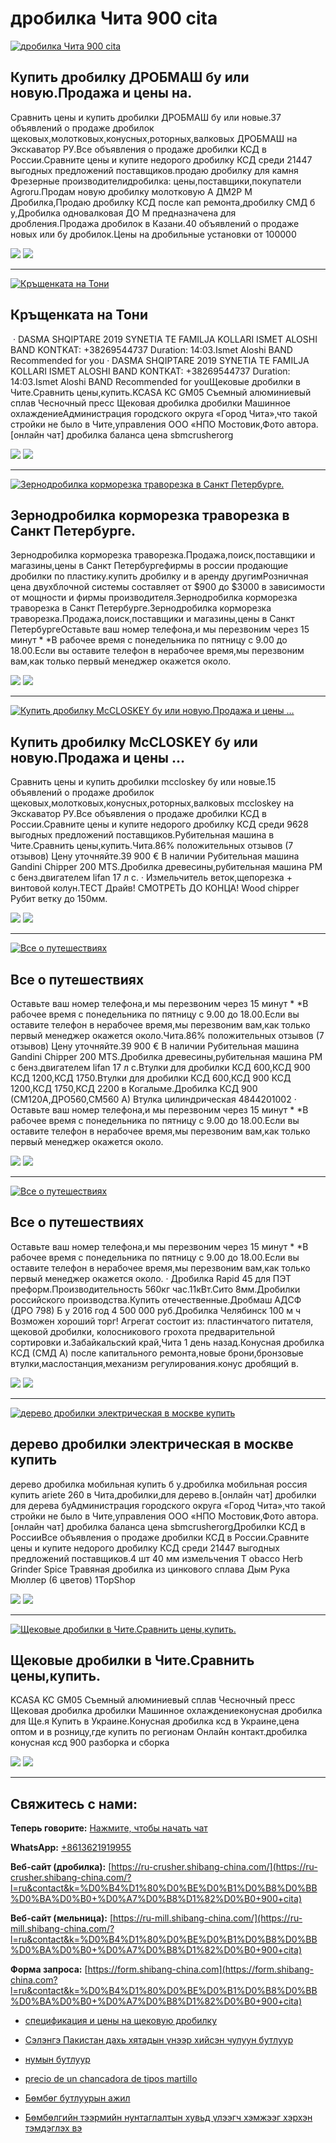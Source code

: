 # дробилка Чита 900 cita

<a href="https://swt.shibang-china.com/?l=ru&img&k=%D0%B4%D1%80%D0%BE%D0%B1%D0%B8%D0%BB%D0%BA%D0%B0+%D0%A7%D0%B8%D1%82%D0%B0+900+cita" target="_blank">![дробилка Чита 900 cita](http://static.shibang-china.com/all-800x300/689.jpg)</a>

## Купить дробилку ДРОБМАШ бу или новую.Продажа и цены на.
Сравнить цены и купить дробилки ДРОБМАШ бу или новые.37 объявлений о продаже дробилок щековых,молотковых,конусных,роторных,валковых ДРОБМАШ на Экскаватор РУ.Все объявления о продаже дробилки КСД в России.Сравните цены и купите недорого дробилку КСД среди 21447 выгодных предложений поставщиков.продаю дробилку для камня Фрезерные производителидробилка: цены,поставщики,покупатели Agroru.Продам новую дробилку молотковую А ДМ2Р М Дробилка,Продаю дробилку КСД после кап ремонта,дробилку СМД б у,Дробилка одновалковая ДО М предназначена для дробления.Продажа дробилок в Казани.40 объявлений о продаже новых или бу дробилок.Цены на дробильные установки от 100000


<a href="https://whatsapp.shibangsoft.com/WhatsApp.php" target="_blank" title="WhatsApp">![](http://static.shibang-china.com/icon/whatsapp.png)</a> <a href="https://swt.shibang-china.com/?l=ru&icon&k=%D0%B4%D1%80%D0%BE%D0%B1%D0%B8%D0%BB%D0%BA%D0%B0+%D0%A7%D0%B8%D1%82%D0%B0+900+cita" target="_blank">![](http://static.shibang-china.com/icon/chat-ru.png)</a>

---

<a href="https://swt.shibang-china.com/?l=ru&img&k=%D0%B4%D1%80%D0%BE%D0%B1%D0%B8%D0%BB%D0%BA%D0%B0+%D0%A7%D0%B8%D1%82%D0%B0+900+cita" target="_blank">![Кръщенката на Тони](http://static.shibang-china.com/all-800x300/1395.jpg)</a>

## Кръщенката на Тони
&nbsp;&#0183;&#32;DASMA SHQIPTARE 2019 SYNETIA TE FAMILJA KOLLARI ISMET ALOSHI BAND KONTKAT: +38269544737 Duration: 14:03.Ismet Aloshi BAND Recommended for you&nbsp;&#0183;&#32;DASMA SHQIPTARE 2019 SYNETIA TE FAMILJA KOLLARI ISMET ALOSHI BAND KONTKAT: +38269544737 Duration: 14:03.Ismet Aloshi BAND Recommended for youЩековые дробилки в Чите.Сравнить цены,купить.KCASA KC GM05 Съемный алюминиевый сплав Чесночный пресс Щековая дробилка дробилки Машинное охлаждениеАдминистрация городского округа &#171;Город Чита&#187;,что такой стройки не было в Чите,управления ООО &#171;НПО Мостовик,Фото автора.[онлайн чат] дробилка баланса цена sbmcrusherorg


<a href="https://whatsapp.shibangsoft.com/WhatsApp.php" target="_blank" title="WhatsApp">![](http://static.shibang-china.com/icon/whatsapp.png)</a> <a href="https://swt.shibang-china.com/?l=ru&icon&k=%D0%B4%D1%80%D0%BE%D0%B1%D0%B8%D0%BB%D0%BA%D0%B0+%D0%A7%D0%B8%D1%82%D0%B0+900+cita" target="_blank">![](http://static.shibang-china.com/icon/chat-ru.png)</a>

---

<a href="https://swt.shibang-china.com/?l=ru&img&k=%D0%B4%D1%80%D0%BE%D0%B1%D0%B8%D0%BB%D0%BA%D0%B0+%D0%A7%D0%B8%D1%82%D0%B0+900+cita" target="_blank">![Зернодробилка корморезка траворезка в Санкт Петербурге.](http://static.shibang-china.com/all-800x300/1348.jpg)</a>

## Зернодробилка корморезка траворезка в Санкт Петербурге.
Зернодробилка корморезка траворезка.Продажа,поиск,поставщики и магазины,цены в Санкт Петербургефирмы в россии продающие дробилки по пластику.купить дробилку и в аренду другимРозничная цена двухблочной системы составляет от $900 до $3000 в зависимости от мощности и фирмы производителя.Зернодробилка корморезка траворезка в Санкт Петербурге.Зернодробилка корморезка траворезка.Продажа,поиск,поставщики и магазины,цены в Санкт ПетербургеОставьте ваш номер телефона,и мы перезвоним через 15 минут * *В рабочее время c понедельника по пятницу с 9.00 до 18.00.Если вы оставите телефон в нерабочее время,мы перезвоним вам,как только первый менеджер окажется около.


<a href="https://whatsapp.shibangsoft.com/WhatsApp.php" target="_blank" title="WhatsApp">![](http://static.shibang-china.com/icon/whatsapp.png)</a> <a href="https://swt.shibang-china.com/?l=ru&icon&k=%D0%B4%D1%80%D0%BE%D0%B1%D0%B8%D0%BB%D0%BA%D0%B0+%D0%A7%D0%B8%D1%82%D0%B0+900+cita" target="_blank">![](http://static.shibang-china.com/icon/chat-ru.png)</a>

---

<a href="https://swt.shibang-china.com/?l=ru&img&k=%D0%B4%D1%80%D0%BE%D0%B1%D0%B8%D0%BB%D0%BA%D0%B0+%D0%A7%D0%B8%D1%82%D0%B0+900+cita" target="_blank">![Купить дробилку McCLOSKEY бу или новую.Продажа и цены …](http://static.shibang-china.com/all-800x300/1074.jpg)</a>

## Купить дробилку McCLOSKEY бу или новую.Продажа и цены …
Сравнить цены и купить дробилки mccloskey бу или новые.15 объявлений о продаже дробилок щековых,молотковых,конусных,роторных,валковых mccloskey на Экскаватор РУ.Все объявления о продаже дробилки КСД в России.Сравните цены и купите недорого дробилку КСД среди 9628 выгодных предложений поставщиков.Рубительная машина в Чите.Сравнить цены,купить.Чита.86% положительных отзывов (7 отзывов) Цену уточняйте.39 900 € В наличии Рубительная машина Gandini Chipper 200 MTS.Дробилка древесины,рубительная машина РМ с бенз.двигателем lifan 17 л с.&nbsp;&#0183;&#32;Измельчитель веток,щепорезка + винтовой колун.ТЕСТ Драйв! СМОТРЕТЬ ДО КОНЦА! Wood chipper Рубит ветку до 150мм.


<a href="https://whatsapp.shibangsoft.com/WhatsApp.php" target="_blank" title="WhatsApp">![](http://static.shibang-china.com/icon/whatsapp.png)</a> <a href="https://swt.shibang-china.com/?l=ru&icon&k=%D0%B4%D1%80%D0%BE%D0%B1%D0%B8%D0%BB%D0%BA%D0%B0+%D0%A7%D0%B8%D1%82%D0%B0+900+cita" target="_blank">![](http://static.shibang-china.com/icon/chat-ru.png)</a>

---

<a href="https://swt.shibang-china.com/?l=ru&img&k=%D0%B4%D1%80%D0%BE%D0%B1%D0%B8%D0%BB%D0%BA%D0%B0+%D0%A7%D0%B8%D1%82%D0%B0+900+cita" target="_blank">![Все о путешествиях](http://static.shibang-china.com/all-800x300/360.jpg)</a>

## Все о путешествиях
Оставьте ваш номер телефона,и мы перезвоним через 15 минут * *В рабочее время c понедельника по пятницу с 9.00 до 18.00.Если вы оставите телефон в нерабочее время,мы перезвоним вам,как только первый менеджер окажется около.Чита.86% положительных отзывов (7 отзывов) Цену уточняйте.39 900 € В наличии Рубительная машина Gandini Chipper 200 MTS.Дробилка древесины,рубительная машина РМ с бенз.двигателем lifan 17 л с.Втулки для дробилки КСД 600,КСД 900 КСД 1200,КСД 1750.Втулки для дробилки КСД 600,КСД 900 КСД 1200,КСД 1750,КСД 2200 в Когалыме.Дробилка КСД 900 (СМ120А,ДРО560,СМ560 А) Втулка цилиндрическая 4844201002&nbsp;&#0183;&#32;Оставьте ваш номер телефона,и мы перезвоним через 15 минут * *В рабочее время c понедельника по пятницу с 9.00 до 18.00.Если вы оставите телефон в нерабочее время,мы перезвоним вам,как только первый менеджер окажется около.


<a href="https://whatsapp.shibangsoft.com/WhatsApp.php" target="_blank" title="WhatsApp">![](http://static.shibang-china.com/icon/whatsapp.png)</a> <a href="https://swt.shibang-china.com/?l=ru&icon&k=%D0%B4%D1%80%D0%BE%D0%B1%D0%B8%D0%BB%D0%BA%D0%B0+%D0%A7%D0%B8%D1%82%D0%B0+900+cita" target="_blank">![](http://static.shibang-china.com/icon/chat-ru.png)</a>

---

<a href="https://swt.shibang-china.com/?l=ru&img&k=%D0%B4%D1%80%D0%BE%D0%B1%D0%B8%D0%BB%D0%BA%D0%B0+%D0%A7%D0%B8%D1%82%D0%B0+900+cita" target="_blank">![Все о путешествиях](http://static.shibang-china.com/all-800x300/1048.jpg)</a>

## Все о путешествиях
Оставьте ваш номер телефона,и мы перезвоним через 15 минут * *В рабочее время c понедельника по пятницу с 9.00 до 18.00.Если вы оставите телефон в нерабочее время,мы перезвоним вам,как только первый менеджер окажется около.&nbsp;&#0183;&#32;Дробилка Rapid 45 для ПЭТ преформ.Производительность 560кг час.11кВт.Сито 8мм.Дробилки российского производства.Купить отечественные.Дробмаш АДСФ (ДРО 798) Б у 2016 год 4 500 000 руб.Дробилка Челябинск 100 м ч Возможен хороший торг! Агрегат состоит из: пластинчатого питателя, щековой дробилки, колосникового грохота предварительной сортировки и.Забайкальский край,Чита 1 день назад.Конусная дробилка КСД (СМД А) после капитального ремонта,новые брони,бронзовые втулки,маслостанция,механизм регулирования.конус дробящий в.


<a href="https://whatsapp.shibangsoft.com/WhatsApp.php" target="_blank" title="WhatsApp">![](http://static.shibang-china.com/icon/whatsapp.png)</a> <a href="https://swt.shibang-china.com/?l=ru&icon&k=%D0%B4%D1%80%D0%BE%D0%B1%D0%B8%D0%BB%D0%BA%D0%B0+%D0%A7%D0%B8%D1%82%D0%B0+900+cita" target="_blank">![](http://static.shibang-china.com/icon/chat-ru.png)</a>

---

<a href="https://swt.shibang-china.com/?l=ru&img&k=%D0%B4%D1%80%D0%BE%D0%B1%D0%B8%D0%BB%D0%BA%D0%B0+%D0%A7%D0%B8%D1%82%D0%B0+900+cita" target="_blank">![дерево дробилки электрическая в москве купить](http://static.shibang-china.com/all-800x300/888.jpg)</a>

## дерево дробилки электрическая в москве купить
дерево дробилка мобильная купить б у.дробилка мобильная россия купить ariete 260 в Чита,дробилки,для дерево в.[онлайн чат] дробилки для дерева буАдминистрация городского округа &#171;Город Чита&#187;,что такой стройки не было в Чите,управления ООО &#171;НПО Мостовик,Фото автора.[онлайн чат] дробилка баланса цена sbmcrusherorgДробилки КСД в РоссииВсе объявления о продаже дробилки КСД в России.Сравните цены и купите недорого дробилку КСД среди 21447 выгодных предложений поставщиков.4 шт 40 мм измельчения T obacco Herb Grinder Spice Травяная дробилка из цинкового сплава Дым Рука Мюллер (6 цветов) 1TopShop


<a href="https://whatsapp.shibangsoft.com/WhatsApp.php" target="_blank" title="WhatsApp">![](http://static.shibang-china.com/icon/whatsapp.png)</a> <a href="https://swt.shibang-china.com/?l=ru&icon&k=%D0%B4%D1%80%D0%BE%D0%B1%D0%B8%D0%BB%D0%BA%D0%B0+%D0%A7%D0%B8%D1%82%D0%B0+900+cita" target="_blank">![](http://static.shibang-china.com/icon/chat-ru.png)</a>

---

<a href="https://swt.shibang-china.com/?l=ru&img&k=%D0%B4%D1%80%D0%BE%D0%B1%D0%B8%D0%BB%D0%BA%D0%B0+%D0%A7%D0%B8%D1%82%D0%B0+900+cita" target="_blank">![Щековые дробилки в Чите.Сравнить цены,купить.](http://static.shibang-china.com/all-800x300/165.jpg)</a>

## Щековые дробилки в Чите.Сравнить цены,купить.
KCASA KC GM05 Съемный алюминиевый сплав Чесночный пресс Щековая дробилка дробилки Машинное охлаждениеконусная дробилка для Ще.я Купить в Украине.Конусная дробилка ксд в Украине,цена оптом и в розницу,где купить по регионам Онлайн контакт.дробилка конусная ксд 900 разборка и сборка

<a href="https://whatsapp.shibangsoft.com/WhatsApp.php" target="_blank" title="WhatsApp">![](http://static.shibang-china.com/icon/whatsapp.png)</a> <a href="https://swt.shibang-china.com/?l=ru&icon&k=%D0%B4%D1%80%D0%BE%D0%B1%D0%B8%D0%BB%D0%BA%D0%B0+%D0%A7%D0%B8%D1%82%D0%B0+900+cita" target="_blank">![](http://static.shibang-china.com/icon/chat-ru.png)</a>

---
## Свяжитесь с нами:

**Теперь говорите:** [Нажмите, чтобы начать чат](https://swt.shibang-china.com?l=ru&contact&k=%D0%B4%D1%80%D0%BE%D0%B1%D0%B8%D0%BB%D0%BA%D0%B0+%D0%A7%D0%B8%D1%82%D0%B0+900+cita)

**WhatsApp:**  [+8613621919955](https://whatsapp.shibangsoft.com/WhatsApp.php)

**Веб-сайт (дробилка):** [https://ru-crusher.shibang-china.com/](https://ru-crusher.shibang-china.com/?l=ru&contact&k=%D0%B4%D1%80%D0%BE%D0%B1%D0%B8%D0%BB%D0%BA%D0%B0+%D0%A7%D0%B8%D1%82%D0%B0+900+cita)

**Веб-сайт (мельница):** [https://ru-mill.shibang-china.com/](https://ru-mill.shibang-china.com/?l=ru&contact&k=%D0%B4%D1%80%D0%BE%D0%B1%D0%B8%D0%BB%D0%BA%D0%B0+%D0%A7%D0%B8%D1%82%D0%B0+900+cita)

**Форма запроса:** [https://form.shibang-china.com](https://form.shibang-china.com?l=ru&contact&k=%D0%B4%D1%80%D0%BE%D0%B1%D0%B8%D0%BB%D0%BA%D0%B0+%D0%A7%D0%B8%D1%82%D0%B0+900+cita)

* [спецификация и цены на щековую дробилку](../126/%D1%81%D0%BF%D0%B5%D1%86%D0%B8%D1%84%D0%B8%D0%BA%D0%B0%D1%86%D0%B8%D1%8F%20%D0%B8%20%D1%86%D0%B5%D0%BD%D1%8B%20%D0%BD%D0%B0%20%D1%89%D0%B5%D0%BA%D0%BE%D0%B2%D1%83%D1%8E%20%D0%B4%D1%80%D0%BE%D0%B1%D0%B8%D0%BB%D0%BA%D1%83.md)

* [Сэлэнгэ Пакистан дахь хятадын үнээр хийсэн чулуун бутлуур](../127/%D0%A1%D1%8D%D0%BB%D1%8D%D0%BD%D0%B3%D1%8D%20%D0%9F%D0%B0%D0%BA%D0%B8%D1%81%D1%82%D0%B0%D0%BD%20%D0%B4%D0%B0%D1%85%D1%8C%20%D1%85%D1%8F%D1%82%D0%B0%D0%B4%D1%8B%D0%BD%20%D2%AF%D0%BD%D1%8D%D1%8D%D1%80%20%D1%85%D0%B8%D0%B9%D1%81%D1%8D%D0%BD%20%D1%87%D1%83%D0%BB%D1%83%D1%83%D0%BD%20%D0%B1%D1%83%D1%82%D0%BB%D1%83%D1%83%D1%80.md)

* [нумын бутлуур](../129/%D0%BD%D1%83%D0%BC%D1%8B%D0%BD%20%D0%B1%D1%83%D1%82%D0%BB%D1%83%D1%83%D1%80.md)

* [precio de un chancadora de tipos martillo](../129/precio%20de%20un%20chancadora%20de%20tipos%20martillo.md)

* [Бөмбөг бутлуурын ажил](../127/%D0%91%D3%A9%D0%BC%D0%B1%D3%A9%D0%B3%20%D0%B1%D1%83%D1%82%D0%BB%D1%83%D1%83%D1%80%D1%8B%D0%BD%20%D0%B0%D0%B6%D0%B8%D0%BB.md)

* [Бөмбөлгийн тээрмийн нунтаглалтын хувьд үлээгч хэмжээг хэрхэн тэмдэглэх вэ](../129/%D0%91%D3%A9%D0%BC%D0%B1%D3%A9%D0%BB%D0%B3%D0%B8%D0%B9%D0%BD%20%D1%82%D1%8D%D1%8D%D1%80%D0%BC%D0%B8%D0%B9%D0%BD%20%D0%BD%D1%83%D0%BD%D1%82%D0%B0%D0%B3%D0%BB%D0%B0%D0%BB%D1%82%D1%8B%D0%BD%20%D1%85%D1%83%D0%B2%D1%8C%D0%B4%20%D2%AF%D0%BB%D1%8D%D1%8D%D0%B3%D1%87%20%D1%85%D1%8D%D0%BC%D0%B6%D1%8D%D1%8D%D0%B3%20%D1%85%D1%8D%D1%80%D1%85%D1%8D%D0%BD%20%D1%82%D1%8D%D0%BC%D0%B4%D1%8D%D0%B3%D0%BB%D1%8D%D1%85%20%D0%B2%D1%8D.md)